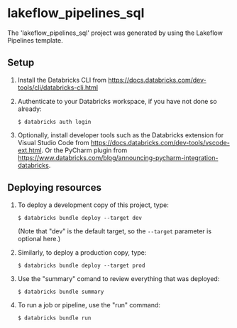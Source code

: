 # lakeflow_pipelines_sql

The 'lakeflow_pipelines_sql' project was generated by using the Lakeflow Pipelines template.

## Setup

1. Install the Databricks CLI from https://docs.databricks.com/dev-tools/cli/databricks-cli.html

2. Authenticate to your Databricks workspace, if you have not done so already:
    ```
    $ databricks auth login
    ```

3. Optionally, install developer tools such as the Databricks extension for Visual Studio Code from
   https://docs.databricks.com/dev-tools/vscode-ext.html. Or the PyCharm plugin from
   https://www.databricks.com/blog/announcing-pycharm-integration-databricks.


## Deploying resources

1. To deploy a development copy of this project, type:
    ```
    $ databricks bundle deploy --target dev
    ```
    (Note that "dev" is the default target, so the `--target` parameter
    is optional here.)

2. Similarly, to deploy a production copy, type:
   ```
   $ databricks bundle deploy --target prod
   ```

3. Use the "summary" comand to review everything that was deployed:
   ```
   $ databricks bundle summary
   ```

4. To run a job or pipeline, use the "run" command:
   ```
   $ databricks bundle run
   ```
